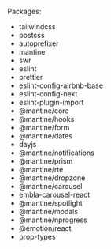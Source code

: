 Packages:

-   tailwindcss
-   postcss
-   autoprefixer
-   mantine
-   swr
-   eslint
-   prettier
-   eslint-config-airbnb-base
-   eslint-config-next
-   eslint-plugin-import
-   @mantine/core
-   @mantine/hooks
-   @mantine/form
-   @mantine/dates
-   dayjs
-   @mantine/notifications
-   @mantine/prism
-   @mantine/rte
-   @mantine/dropzone
-   @mantine/carousel
-   embla-carousel-react
-   @mantine/spotlight
-   @mantine/modals
-   @mantine/nprogress
-   @emotion/react
-   prop-types
